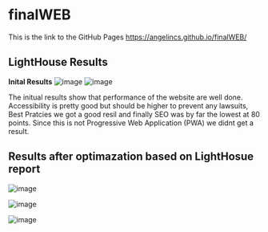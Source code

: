 # finalWEB
This is the link to the GitHub Pages
https://angelincs.github.io/finalWEB/


## LightHouse Results

**Inital Results**
![image](https://github.com/AngelinCS/finalWEB/assets/59464059/55fdbe76-d267-436c-9774-2adfc8c4aae8)
![image](https://github.com/AngelinCS/finalWEB/assets/59464059/de77047d-c744-4ee5-a1c0-9f5e543d5c7a)

The initual results show that performance of the website are well done. Accessibility is pretty good but should be higher to prevent any lawsuits, Best Pratcies we got a good resil and finally SEO was by far the lowest at 80 points. Since this is not Progressive Web Application (PWA) we didnt get  a result.


## Results after optimazation based on LightHosue report

![image](https://github.com/AngelinCS/finalWEB/assets/59464059/1a862ea6-722a-403c-98e2-ef1b4331c8cf)

![image](https://github.com/AngelinCS/finalWEB/assets/59464059/b1835fbe-3ce7-4c6d-81f7-ea301a9fcc34)

![image](https://github.com/AngelinCS/finalWEB/assets/59464059/6dbf1ddc-11df-4662-8f55-1eafcbf9f524)
